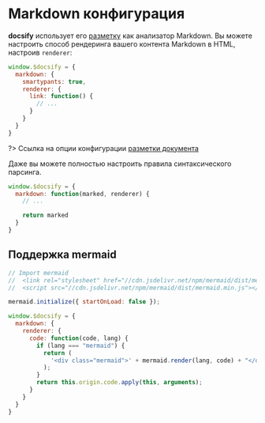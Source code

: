# Markdown конфигурация

**docsify** использует его [разметку](https://github.com/chjj/marked) как анализатор Markdown. Вы можете настроить способ рендеринга вашего контента Markdown в HTML, настроив `renderer`:

```js
window.$docsify = {
  markdown: {
    smartypants: true,
    renderer: {
      link: function() {
        // ...
      }
    }
  }
}
```

?> Ссылка на опции конфигурации [разметки документа](https://github.com/chjj/marked#options-1)

Даже вы можете полностью настроить правила синтаксического парсинга.

```js
window.$docsify = {
  markdown: function(marked, renderer) {
    // ...

    return marked
  }
}
```

## Поддержка mermaid

```js
// Import mermaid
//  <link rel="stylesheet" href="//cdn.jsdelivr.net/npm/mermaid/dist/mermaid.min.css">
//  <script src="//cdn.jsdelivr.net/npm/mermaid/dist/mermaid.min.js"></script>

mermaid.initialize({ startOnLoad: false });

window.$docsify = {
  markdown: {
    renderer: {
      code: function(code, lang) {
        if (lang === "mermaid") {
          return (
            '<div class="mermaid">' + mermaid.render(lang, code) + "</div>"
          );
        }
        return this.origin.code.apply(this, arguments);
      }
    }
  }
}
```


